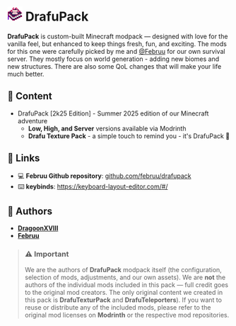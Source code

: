 # ![DrafuPack Logo](./logo32x34.png) DrafuPack

**DrafuPack** is  custom-built Minecraft modpack — designed with love for the vanilla feel, but enhanced to keep things fresh, fun, and exciting. The mods for this one were carefully picked by me and [@Februu](https://github.com/februu) for our own survival server. They mostly focus on world generation - adding new biomes and new structures. There are also some QoL changes that will make your life much better.


## 📁 Content

- DrafuPack [2k25 Edition] - Summer 2025 edition of our Minecraft adventure  
  - **Low, High, and Server** versions available via Modrinth 
  - **Drafu Texture Pack** - a simple touch to remind you - it's DrafuPack 💜


## 🔗 Links

- 💻 **Februu Github repository**: [github.com/februu/drafupack](https://github.com/februu/drafupack)
- ⌨️ **keybinds**: https://keyboard-layout-editor.com/#/


## 👥 Authors

- **[DragoonXVIII](https://github.com/dragoonxviii)**
- **[Februu](https://github.com/februu)**

> ### ⚠️ Important
> We are the authors of **DrafuPack** modpack itself (the configuration, selection of mods, adjustments, and our own assets). We are **not** the authors of the individual mods included in this pack — full credit goes to the original mod creators. The only original content we created in this pack is **DrafuTexturPack** and **DrafuTeleporters**). If you want to reuse or distribute any of the included mods, please refer to the original mod licenses on **Modrinth** or the respective mod repositories.